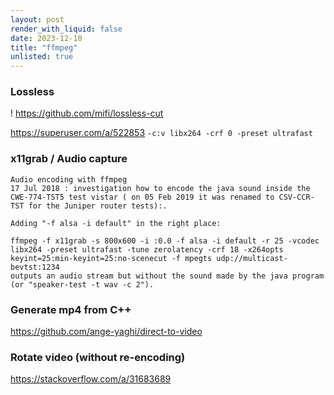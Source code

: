 ```yaml
---
layout: post
render_with_liquid: false
date: 2023-12-10
title: "ffmpeg"
unlisted: true
---
```


### Lossless

! <https://github.com/mifi/lossless-cut>

<https://superuser.com/a/522853> `-c:v libx264 -crf 0 -preset ultrafast`

### x11grab / Audio capture

    Audio encoding with ffmpeg
    17 Jul 2018 : investigation how to encode the java sound inside the CWE-774-TST5 test vistar ( on 05 Feb 2019 it was renamed to CSV-CCR-TST for the Juniper router tests):.

    Adding "-f alsa -i default" in the right place:

    ffmpeg -f x11grab -s 800x600 -i :0.0 -f alsa -i default -r 25 -vcodec libx264 -preset ultrafast -tune zerolatency -crf 18 -x264opts keyint=25:min-keyint=25:no-scenecut -f mpegts udp://multicast-bevtst:1234
    outputs an audio stream but without the sound made by the java program (or "speaker-test -t wav -c 2").

### Generate mp4 from C++

<https://github.com/ange-yaghi/direct-to-video>

### Rotate video (without re-encoding)

<https://stackoverflow.com/a/31683689>
